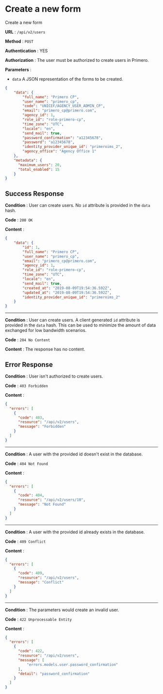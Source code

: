 <!-- Copyright (c) 2014 - 2023 UNICEF. All rights reserved. -->

# Create a new form

Create a new form

**URL** : `/api/v2/users`

**Method** : `POST`

**Authentication** : YES

**Authorization** : The user must be authorized to create users in Primero.

**Parameters** :

* `data` A JSON representation of the forms to be created.
```json
{
    "data": {
        "full_name": "Primero CP",
        "user_name": "primero_cp",
        "code": "UNICEF/AGENCY_USER_ADMIN_CP",
        "email": "primero_cp@primero.com",
        "agency_id": 1,
        "role_id": "role-primero-cp",
        "time_zone": "UTC",
        "locale": "en",
        "send_mail": true,
        "password_confirmation": "a12345678",
        "password": "a12345678",
        "identity_provider_unique_id": "primeroims_2",
        "agency_office": "Agency Office 1"
    },
    "metadata": {
      "maximum_users": 20,
      "total_enabled": 15
    }
}
```

## Success Response

**Condition** : User can create users.
No `id` attribute is provided in the `data` hash.

**Code** : `200 OK`

**Content** :

```json
{
    "data": {
        "id": 1,
        "full_name": "Primero CP",
        "user_name": "primero_cp",
        "email": "primero_cp@primero.com",
        "agency_id": 1,
        "role_id": "role-primero-cp",
        "time_zone": "UTC",
        "locale": "en",
        "send_mail": true,
        "created_at": "2019-08-09T19:54:36.592Z",
        "updated_at": "2019-08-09T19:54:36.592Z",
        "identity_provider_unique_id": "primeroims_2"
    }
}
```

---

**Condition** : User can create users.
A client generated `id` attribute is provided in the `data` hash.
This can be used to minimize the amount of data exchanged for low bandwidth scenarios.

**Code** : `204 No Content`

**Content** : The response has no content.

## Error Response

**Condition** : User isn't authorized to create users.

**Code** : `403 Forbidden`

**Content** :

```json
{
  "errors": [
    {
      "code": 403,
      "resource": "/api/v2/users",
      "message": "Forbidden"
    }
  ]
}
```

---

**Condition** : A user with the provided id doesn't exist in the database.

**Code** : `404 Not Found`

**Content** :

```json
{
  "errors": [
    {
      "code": 404,
      "resource": "/api/v2/users/10",
      "message": "Not Found"
    }
  ]
}
```

---

**Condition** : A user with the provided id already exists in the database.

**Code** : `409 Conflict`

**Content** :

```json
{
  "errors": [
    {
      "code": 409,
      "resource": "/api/v2/users",
      "message": "Conflict"
    }
  ]
}
```

---

**Condition** : The parameters would create an invalid user.

**Code** : `422 Unprocessable Entity`

**Content** :

```json
{
  "errors": [
    {
      "code": 422,
      "resource": "/api/v2/users",
      "message": [
          "errors.models.user.password_confirmation"
      ],
      "detail": "password_confirmation"
    }
  ]
}
```
